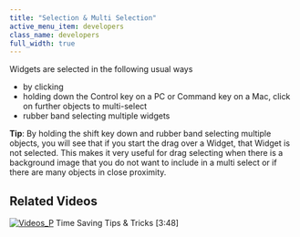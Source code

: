 ```yaml
---
title: "Selection & Multi Selection"
active_menu_item: developers
class_name: developers
full_width: true
---
```



Widgets are selected in the following usual ways

 - by clicking
 - holding down the Control key on a PC or Command key on a Mac, click on further objects to multi-select
 - rubber band selecting multiple widgets

**Tip**: By holding the shift key down and rubber band selecting multiple objects, you will see that if you start the drag over a Widget, that Widget is not selected. This makes it very useful for drag selecting when there is a background image that you do not want to include in a multi select or if there are many objects in close proximity.

## Related Videos

[![Videos\_P](/img/docs/videos_p.png)](http://www.youtube.com/v/UZr8PcKxE_c?autoplay=1&hd=1&fs=1&showsearch=0&rel=0&) Time Saving Tips & Tricks [3:48]

